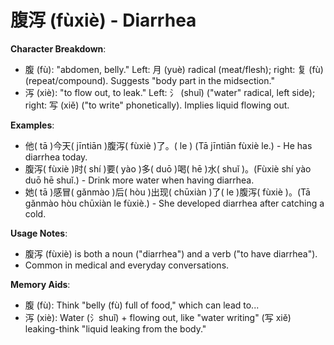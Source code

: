 # **腹泻 (fùxiè) - Diarrhea**

**Character Breakdown**:  
- 腹 (fù): "abdomen, belly." Left: 月 (yuè) radical (meat/flesh); right: 复 (fù) (repeat/compound). Suggests "body part in the midsection."  
- 泻 (xiè): "to flow out, to leak." Left: 氵 (shuǐ) ("water" radical, left side); right: 写 (xiě) ("to write" phonetically). Implies liquid flowing out.

**Examples**:  
- 他( tā )今天( jīntiān )腹泻( fùxiè )了。( le ) (Tā jīntiān fùxiè le.) - He has diarrhea today.  
- 腹泻( fùxiè )时( shí )要( yào )多( duō )喝( hē )水( shuǐ )。(Fùxiè shí yào duō hē shuǐ.) - Drink more water when having diarrhea.  
- 她( tā )感冒( gǎnmào )后( hòu )出现( chūxiàn )了( le )腹泻( fùxiè )。(Tā gǎnmào hòu chūxiàn le fùxiè.) - She developed diarrhea after catching a cold.

**Usage Notes**:  
- 腹泻 (fùxiè) is both a noun ("diarrhea") and a verb ("to have diarrhea").  
- Common in medical and everyday conversations.

**Memory Aids**:  
- 腹 (fù): Think "belly (fù) full of food," which can lead to...  
- 泻 (xiè): Water (氵shuǐ) + flowing out, like "water writing" (写 xiě) leaking-think "liquid leaking from the body."